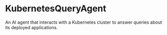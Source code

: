 # KubernetesQueryAgent
An AI agent that interacts with a Kubernetes cluster to answer queries about its deployed applications.
